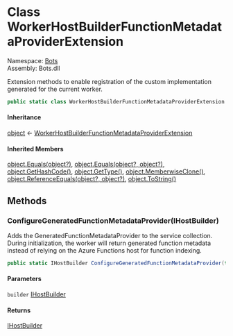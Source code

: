 # <a id="Bots_WorkerHostBuilderFunctionMetadataProviderExtension"></a> Class WorkerHostBuilderFunctionMetadataProviderExtension

Namespace: [Bots](Bots.md)  
Assembly: Bots.dll  

Extension methods to enable registration of the custom <xref href="Microsoft.Azure.Functions.Worker.Core.FunctionMetadata.IFunctionMetadataProvider" data-throw-if-not-resolved="false"></xref> implementation generated for the current worker.

```csharp
public static class WorkerHostBuilderFunctionMetadataProviderExtension
```

#### Inheritance

[object](https://learn.microsoft.com/dotnet/api/system.object) ← 
[WorkerHostBuilderFunctionMetadataProviderExtension](Bots.WorkerHostBuilderFunctionMetadataProviderExtension.md)

#### Inherited Members

[object.Equals\(object?\)](https://learn.microsoft.com/dotnet/api/system.object.equals\#system\-object\-equals\(system\-object\)), 
[object.Equals\(object?, object?\)](https://learn.microsoft.com/dotnet/api/system.object.equals\#system\-object\-equals\(system\-object\-system\-object\)), 
[object.GetHashCode\(\)](https://learn.microsoft.com/dotnet/api/system.object.gethashcode), 
[object.GetType\(\)](https://learn.microsoft.com/dotnet/api/system.object.gettype), 
[object.MemberwiseClone\(\)](https://learn.microsoft.com/dotnet/api/system.object.memberwiseclone), 
[object.ReferenceEquals\(object?, object?\)](https://learn.microsoft.com/dotnet/api/system.object.referenceequals), 
[object.ToString\(\)](https://learn.microsoft.com/dotnet/api/system.object.tostring)

## Methods

### <a id="Bots_WorkerHostBuilderFunctionMetadataProviderExtension_ConfigureGeneratedFunctionMetadataProvider_Microsoft_Extensions_Hosting_IHostBuilder_"></a> ConfigureGeneratedFunctionMetadataProvider\(IHostBuilder\)

Adds the GeneratedFunctionMetadataProvider to the service collection.
During initialization, the worker will return generated function metadata instead of relying on the Azure Functions host for function indexing.

```csharp
public static IHostBuilder ConfigureGeneratedFunctionMetadataProvider(this IHostBuilder builder)
```

#### Parameters

`builder` [IHostBuilder](https://learn.microsoft.com/dotnet/api/microsoft.extensions.hosting.ihostbuilder)

#### Returns

 [IHostBuilder](https://learn.microsoft.com/dotnet/api/microsoft.extensions.hosting.ihostbuilder)

